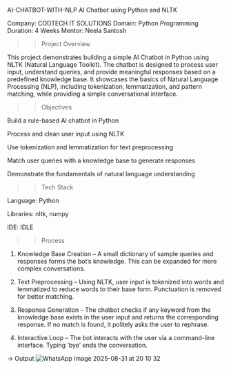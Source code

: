  AI-CHATBOT-WITH-NLP
AI Chatbot using Python and NLTK

Company: CODTECH IT SOLUTIONS
Domain: Python Programming
Duration: 4 Weeks
Mentor: Neela Santosh


>> Project Overview

This project demonstrates building a simple AI Chatbot in Python using NLTK (Natural Language Toolkit). The chatbot is designed to process user input, understand queries, and provide meaningful responses based on a predefined knowledge base. It showcases the basics of Natural Language Processing (NLP), including tokenization, lemmatization, and pattern matching, while providing a simple conversational interface.


>> Objectives

Build a rule-based AI chatbot in Python

Process and clean user input using NLTK

Use tokenization and lemmatization for text preprocessing

Match user queries with a knowledge base to generate responses

Demonstrate the fundamentals of natural language understanding



>> Tech Stack

Language: Python

Libraries: nltk, numpy

IDE: IDLE


>> Process

1. Knowledge Base Creation – A small dictionary of sample queries and responses forms the bot’s knowledge. This can be expanded for more complex conversations.

2. Text Preprocessing – Using NLTK, user input is tokenized into words and lemmatized to reduce words to their base form. Punctuation is removed for better matching.

3. Response Generation – The chatbot checks if any keyword from the knowledge base exists in the user input and returns the corresponding response. If no match is found, it politely asks the user to rephrase.

4. Interactive Loop – The bot interacts with the user via a command-line interface. Typing ‘bye’ ends the conversation.



->  Output
![WhatsApp Image 2025-08-31 at 20 10 32](https://github.com/user-attachments/assets/6dca8a0a-2427-4690-9cbe-6546b3eb0de4)
